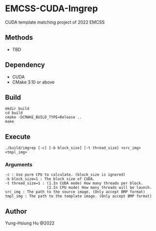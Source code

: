 # EMCSS-CUDA-Imgrep

CUDA template matching project of 2022 EMCSS

## Methods

- TBD

## Dependency

- CUDA
- CMake 3.10 or above

## Build

```
mkdir build
cd build
cmake -DCMAKE_BUILD_TYPE=Release ..
make
```

## Execute

```
./build/imgrep [-c] [-b block_size] [-t thread_size] <src_img> <tmpl_img>
```

### Arguments

```
-c : Use pure CPU to calculate. (block_size is ignored)
-b block_size=1 : The block size of CUDA.
-t thread_size=1 : (1.In CUDA mode) How many threads per block.
                   (2.In CPU mode) How many threads will be launch.
src_img : The path to the source image. (Only accept BMP format)
tmpl_img : The path to the template image. (Only accept BMP format)
```

## Author

Yung-Hsiung Hu @2022
